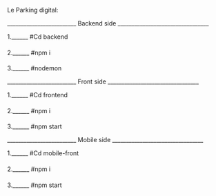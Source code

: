 Le Parking digital:

_________________________   Backend side _________________________________

1.______ #Cd backend 
####
2.______ #npm i 
####
3.______ #nodemon


_________________________   Front side _________________________________

1.______ #Cd frontend 
####
2.______ #npm i 
####
3.______ #npm start

_________________________   Mobile side _________________________________

1.______ #Cd mobile-front 
####
2.______ #npm i 
####
3.______ #npm start
####




